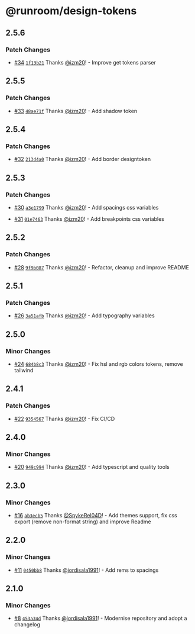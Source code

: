 # @runroom/design-tokens

## 2.5.6

### Patch Changes

- [#34](https://github.com/Runroom/design-tokens/pull/34)
  [`1f13b21`](https://github.com/Runroom/design-tokens/commit/1f13b21cb29f93466fbd9293b71356ade59ab3c8)
  Thanks [@izm20](https://github.com/izm20)! - Improve get tokens parser

## 2.5.5

### Patch Changes

- [#33](https://github.com/Runroom/design-tokens/pull/33)
  [`48ae71f`](https://github.com/Runroom/design-tokens/commit/48ae71f5a3943b3b0bacf22ecbb926b7f5b9e641)
  Thanks [@izm20](https://github.com/izm20)! - Add shadow token

## 2.5.4

### Patch Changes

- [#32](https://github.com/Runroom/design-tokens/pull/32)
  [`213d4a0`](https://github.com/Runroom/design-tokens/commit/213d4a04ef44d643c2391e4af0d156d66cd13d61)
  Thanks [@izm20](https://github.com/izm20)! - Add border designtoken

## 2.5.3

### Patch Changes

- [#30](https://github.com/Runroom/design-tokens/pull/30)
  [`a3e1799`](https://github.com/Runroom/design-tokens/commit/a3e1799a76a0d1b8d73e6d9c37441cb5dbf4eb38)
  Thanks [@izm20](https://github.com/izm20)! - Add spacings css variables

- [#31](https://github.com/Runroom/design-tokens/pull/31)
  [`01e7463`](https://github.com/Runroom/design-tokens/commit/01e7463e34345e931fbe9584088437c6296ab08e)
  Thanks [@izm20](https://github.com/izm20)! - Add breakpoints css variables

## 2.5.2

### Patch Changes

- [#28](https://github.com/Runroom/design-tokens/pull/28)
  [`9f9b087`](https://github.com/Runroom/design-tokens/commit/9f9b087085d9b84fc8dbfac6d9c4e3dab80769e4)
  Thanks [@izm20](https://github.com/izm20)! - Refactor, cleanup and improve README

## 2.5.1

### Patch Changes

- [#26](https://github.com/Runroom/design-tokens/pull/26)
  [`3a51afb`](https://github.com/Runroom/design-tokens/commit/3a51afb6ff585e147dc1d7a67c3c842dabdf2ab5)
  Thanks [@izm20](https://github.com/izm20)! - Add typography variables

## 2.5.0

### Minor Changes

- [#24](https://github.com/Runroom/design-tokens/pull/24)
  [`684b8c3`](https://github.com/Runroom/design-tokens/commit/684b8c37b097ce96bbb573ed5ebfa733e8c398dd)
  Thanks [@izm20](https://github.com/izm20)! - Fix hsl and rgb colors tokens, remove tailwind

## 2.4.1

### Patch Changes

- [#22](https://github.com/Runroom/design-tokens/pull/22)
  [`9354567`](https://github.com/Runroom/design-tokens/commit/93545677d1392085bfac224b8364772465f216da)
  Thanks [@izm20](https://github.com/izm20)! - Fix CI/CD

## 2.4.0

### Minor Changes

- [#20](https://github.com/Runroom/design-tokens/pull/20)
  [`949c994`](https://github.com/Runroom/design-tokens/commit/949c99473c10943cb2c0edf5195dcf557f7ce0bd)
  Thanks [@izm20](https://github.com/izm20)! - Add typescript and quality tools

## 2.3.0

### Minor Changes

- [#16](https://github.com/Runroom/design-tokens/pull/16)
  [`ab3ecb5`](https://github.com/Runroom/design-tokens/commit/ab3ecb565d51a3a67556ab653ac66dbf0de831fb)
  Thanks [@SpykeRel04D](https://github.com/SpykeRel04D)! - Add themes support, fix css export
  (remove non-format string) and improve Readme

## 2.2.0

### Minor Changes

- [#11](https://github.com/Runroom/design-tokens/pull/11)
  [`0450bb8`](https://github.com/Runroom/design-tokens/commit/0450bb8f774a188dbf1bd74540477b56bd4374d2)
  Thanks [@jordisala1991](https://github.com/jordisala1991)! - Add rems to spacings

## 2.1.0

### Minor Changes

- [#8](https://github.com/Runroom/design-tokens/pull/8)
  [`453a34d`](https://github.com/Runroom/design-tokens/commit/453a34d7aea02751d856111fca77fe5cba48fea5)
  Thanks [@jordisala1991](https://github.com/jordisala1991)! - Modernise repository and adopt a
  changelog
